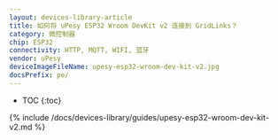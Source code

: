 ```yaml
---
layout: devices-library-article
title: 如何将 uPesy ESP32 Wroom DevKit v2 连接到 GridLinks？
category: 微控制器
chip: ESP32
connectivity: HTTP, MQTT, WIFI, 蓝牙
vendor: uPesy
deviceImageFileName: upesy-esp32-wroom-dev-kit-v2.jpg
docsPrefix: pe/
---
```


* TOC
{:toc}

{% include /docs/devices-library/guides/upesy-esp32-wroom-dev-kit-v2.md %}
